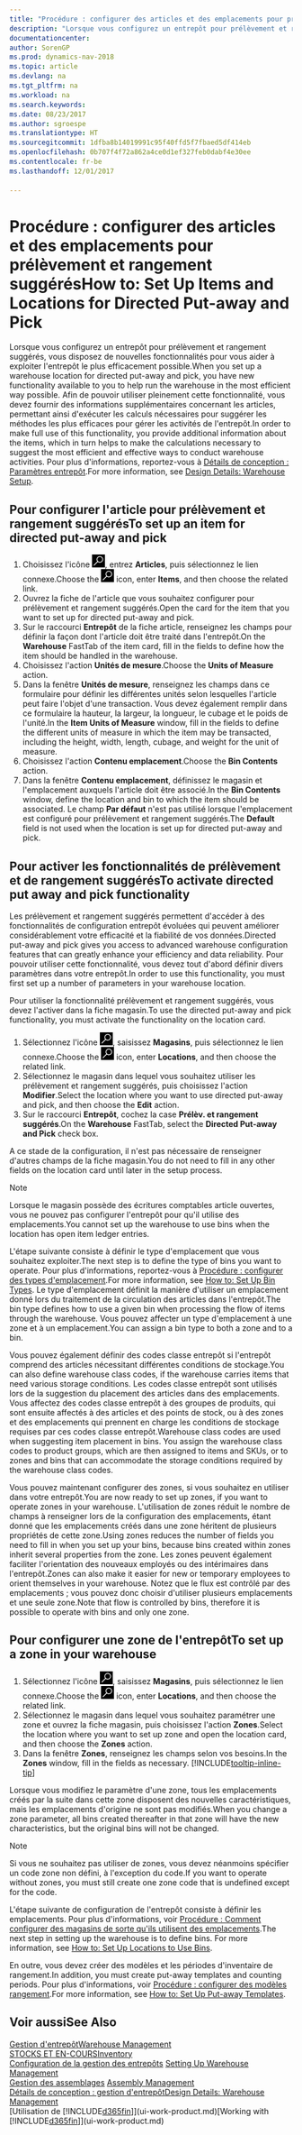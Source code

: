 ```yaml
---
title: "Procédure : configurer des articles et des emplacements pour prélèvement et rangement suggérés"
description: "Lorsque vous configurez un entrepôt pour prélèvement et rangement suggérés, vous disposez de nouvelles fonctionnalités pour vous aider à exploiter l'entrepôt le plus efficacement possible."
documentationcenter: 
author: SorenGP
ms.prod: dynamics-nav-2018
ms.topic: article
ms.devlang: na
ms.tgt_pltfrm: na
ms.workload: na
ms.search.keywords: 
ms.date: 08/23/2017
ms.author: sgroespe
ms.translationtype: HT
ms.sourcegitcommit: 1dfba8b14019991c95f40ffd5f7fbaed5df414eb
ms.openlocfilehash: 0b707f4f72a862a4ce0d1ef327feb0dabf4e30ee
ms.contentlocale: fr-be
ms.lasthandoff: 12/01/2017

---
```

# <a name="how-to-set-up-items-and-locations-for-directed-put-away-and-pick"></a><span data-ttu-id="dd61e-103">Procédure : configurer des articles et des emplacements pour prélèvement et rangement suggérés</span><span class="sxs-lookup"><span data-stu-id="dd61e-103">How to: Set Up Items and Locations for Directed Put-away and Pick</span></span>
<span data-ttu-id="dd61e-104">Lorsque vous configurez un entrepôt pour prélèvement et rangement suggérés, vous disposez de nouvelles fonctionnalités pour vous aider à exploiter l'entrepôt le plus efficacement possible.</span><span class="sxs-lookup"><span data-stu-id="dd61e-104">When you set up a warehouse location for directed put-away and pick, you have new functionality available to you to help run the warehouse in the most efficient way possible.</span></span> <span data-ttu-id="dd61e-105">Afin de pouvoir utiliser pleinement cette fonctionnalité, vous devez fournir des informations supplémentaires concernant les articles, permettant ainsi d'exécuter les calculs nécessaires pour suggérer les méthodes les plus efficaces pour gérer les activités de l'entrepôt.</span><span class="sxs-lookup"><span data-stu-id="dd61e-105">In order to make full use of this functionality, you provide additional information about the items, which in turn helps to make the calculations necessary to suggest the most efficient and effective ways to conduct warehouse activities.</span></span> <span data-ttu-id="dd61e-106">Pour plus d'informations, reportez-vous à [Détails de conception : Paramètres entrepôt](design-details-warehouse-setup.md).</span><span class="sxs-lookup"><span data-stu-id="dd61e-106">For more information, see [Design Details: Warehouse Setup](design-details-warehouse-setup.md).</span></span>

## <a name="to-set-up-an-item-for-directed-put-away-and-pick"></a><span data-ttu-id="dd61e-107">Pour configurer l'article pour prélèvement et rangement suggérés</span><span class="sxs-lookup"><span data-stu-id="dd61e-107">To set up an item for directed put-away and pick</span></span>  
1.  <span data-ttu-id="dd61e-108">Choisissez l'icône ![Page ou état pour la recherche](media/ui-search/search_small.png "Page ou état pour la recherche"), entrez **Articles**, puis sélectionnez le lien connexe.</span><span class="sxs-lookup"><span data-stu-id="dd61e-108">Choose the ![Search for Page or Report](media/ui-search/search_small.png "Search for Page or Report icon") icon, enter **Items**, and then choose the related link.</span></span>  
2.  <span data-ttu-id="dd61e-109">Ouvrez la fiche de l'article que vous souhaitez configurer pour prélèvement et rangement suggérés.</span><span class="sxs-lookup"><span data-stu-id="dd61e-109">Open the card for the item that you want to set up for directed put-away and pick.</span></span>
3. <span data-ttu-id="dd61e-110">Sur le raccourci **Entrepôt** de la fiche article, renseignez les champs pour définir la façon dont l'article doit être traité dans l'entrepôt.</span><span class="sxs-lookup"><span data-stu-id="dd61e-110">On the **Warehouse** FastTab of the item card, fill in the fields to define how the item should be handled in the warehouse.</span></span>  
4.  <span data-ttu-id="dd61e-111">Choisissez l'action **Unités de mesure**.</span><span class="sxs-lookup"><span data-stu-id="dd61e-111">Choose the **Units of Measure** action.</span></span>
5. <span data-ttu-id="dd61e-112">Dans la fenêtre **Unités de mesure**, renseignez les champs dans ce formulaire pour définir les différentes unités selon lesquelles l'article peut faire l'objet d'une transaction. Vous devez également remplir dans ce formulaire la hauteur, la largeur, la longueur, le cubage et le poids de l'unité.</span><span class="sxs-lookup"><span data-stu-id="dd61e-112">In the **Item Units of Measure** window, fill in the fields to define the different units of measure in which the item may be transacted, including the height, width, length, cubage, and weight for the unit of measure.</span></span>
6. <span data-ttu-id="dd61e-113">Choisissez l'action **Contenu emplacement**.</span><span class="sxs-lookup"><span data-stu-id="dd61e-113">Choose the **Bin Contents** action.</span></span>
7. <span data-ttu-id="dd61e-114">Dans la fenêtre **Contenu emplacement**, définissez le magasin et l'emplacement auxquels l'article doit être associé.</span><span class="sxs-lookup"><span data-stu-id="dd61e-114">In the **Bin Contents** window, define the location and bin to which the item should be associated.</span></span> <span data-ttu-id="dd61e-115">Le champ **Par défaut** n'est pas utilisé lorsque l'emplacement est configuré pour prélèvement et rangement suggérés.</span><span class="sxs-lookup"><span data-stu-id="dd61e-115">The **Default** field is not used when the location is set up for directed put-away and pick.</span></span>  

## <a name="to-activate-directed-put-away-and-pick-functionality"></a><span data-ttu-id="dd61e-116">Pour activer les fonctionnalités de prélèvement et de rangement suggérés</span><span class="sxs-lookup"><span data-stu-id="dd61e-116">To activate directed put away and pick functionality</span></span>  
<span data-ttu-id="dd61e-117">Les prélèvement et rangement suggérés permettent d'accéder à des fonctionnalités de configuration entrepôt évoluées qui peuvent améliorer considérablement votre efficacité et la fiabilité de vos données.</span><span class="sxs-lookup"><span data-stu-id="dd61e-117">Directed put-away and pick gives you access to advanced warehouse configuration features that can greatly enhance your efficiency and data reliability.</span></span> <span data-ttu-id="dd61e-118">Pour pouvoir utiliser cette fonctionnalité, vous devez tout d'abord définir divers paramètres dans votre entrepôt.</span><span class="sxs-lookup"><span data-stu-id="dd61e-118">In order to use this functionality, you must first set up a number of parameters in your warehouse location.</span></span>  

<span data-ttu-id="dd61e-119">Pour utiliser la fonctionnalité prélèvement et rangement suggérés, vous devez l'activer dans la fiche magasin.</span><span class="sxs-lookup"><span data-stu-id="dd61e-119">To use the directed put-away and pick functionality, you must activate the functionality on the location card.</span></span>    
1.  <span data-ttu-id="dd61e-120">Sélectionnez l'icône ![Page ou état pour la recherche](media/ui-search/search_small.png "Page ou état pour la recherche"), saisissez **Magasins**, puis sélectionnez le lien connexe.</span><span class="sxs-lookup"><span data-stu-id="dd61e-120">Choose the ![Search for Page or Report](media/ui-search/search_small.png "Search for Page or Report icon") icon, enter **Locations**, and then choose the related link.</span></span>  
2.  <span data-ttu-id="dd61e-121">Sélectionnez le magasin dans lequel vous souhaitez utiliser les prélèvement et rangement suggérés, puis choisissez l'action **Modifier**.</span><span class="sxs-lookup"><span data-stu-id="dd61e-121">Select the location where you want to use directed put-away and pick, and then choose the **Edit** action.</span></span>  
3.  <span data-ttu-id="dd61e-122">Sur le raccourci **Entrepôt**, cochez la case **Prélèv. et rangement suggérés**.</span><span class="sxs-lookup"><span data-stu-id="dd61e-122">On the **Warehouse** FastTab, select the **Directed Put-away and Pick** check box.</span></span>  

<span data-ttu-id="dd61e-123">A ce stade de la configuration, il n'est pas nécessaire de renseigner d'autres champs de la fiche magasin.</span><span class="sxs-lookup"><span data-stu-id="dd61e-123">You do not need to fill in any other fields on the location card until later in the setup process.</span></span>  

> [!NOTE]  
>  <span data-ttu-id="dd61e-124">Lorsque le magasin possède des écritures comptables article ouvertes, vous ne pouvez pas configurer l'entrepôt pour qu'il utilise des emplacements.</span><span class="sxs-lookup"><span data-stu-id="dd61e-124">You cannot set up the warehouse to use bins when the location has open item ledger entries.</span></span>  

<span data-ttu-id="dd61e-125">L'étape suivante consiste à définir le type d'emplacement que vous souhaitez exploiter.</span><span class="sxs-lookup"><span data-stu-id="dd61e-125">The next step is to define the type of bins you want to operate.</span></span> <span data-ttu-id="dd61e-126">Pour plus d'informations, reportez-vous à [Procédure : configurer des types d'emplacement](warehouse-how-to-set-up-bin-types.md).</span><span class="sxs-lookup"><span data-stu-id="dd61e-126">For more information, see [How to: Set Up Bin Types](warehouse-how-to-set-up-bin-types.md).</span></span> <span data-ttu-id="dd61e-127">Le type d'emplacement définit la manière d'utiliser un emplacement donné lors du traitement de la circulation des articles dans l'entrepôt.</span><span class="sxs-lookup"><span data-stu-id="dd61e-127">The bin type defines how to use a given bin when processing the flow of items through the warehouse.</span></span> <span data-ttu-id="dd61e-128">Vous pouvez affecter un type d'emplacement à une zone et à un emplacement.</span><span class="sxs-lookup"><span data-stu-id="dd61e-128">You can assign a bin type to both a zone and to a bin.</span></span>  

<span data-ttu-id="dd61e-129">Vous pouvez également définir des codes classe entrepôt si l'entrepôt comprend des articles nécessitant différentes conditions de stockage.</span><span class="sxs-lookup"><span data-stu-id="dd61e-129">You can also define warehouse class codes, if the warehouse carries items that need various storage conditions.</span></span> <span data-ttu-id="dd61e-130">Les codes classe entrepôt sont utilisés lors de la suggestion du placement des articles dans des emplacements. Vous affectez des codes classe entrepôt à des groupes de produits, qui sont ensuite affectés à des articles et des points de stock, ou à des zones et des emplacements qui prennent en charge les conditions de stockage requises par ces codes classe entrepôt.</span><span class="sxs-lookup"><span data-stu-id="dd61e-130">Warehouse class codes are used when suggesting item placement in bins. You assign the warehouse class codes to product groups, which are then assigned to items and SKUs, or to zones and bins that can accommodate the storage conditions required by the warehouse class codes.</span></span>  

<span data-ttu-id="dd61e-131">Vous pouvez maintenant configurer des zones, si vous souhaitez en utiliser dans votre entrepôt.</span><span class="sxs-lookup"><span data-stu-id="dd61e-131">You are now ready to set up zones, if you want to operate zones in your warehouse.</span></span> <span data-ttu-id="dd61e-132">L'utilisation de zones réduit le nombre de champs à renseigner lors de la configuration des emplacements, étant donné que les emplacements créés dans une zone héritent de plusieurs propriétés de cette zone.</span><span class="sxs-lookup"><span data-stu-id="dd61e-132">Using zones reduces the number of fields you need to fill in when you set up your bins, because bins created within zones inherit several properties from the zone.</span></span> <span data-ttu-id="dd61e-133">Les zones peuvent également faciliter l'orientation des nouveaux employés ou des intérimaires dans l'entrepôt.</span><span class="sxs-lookup"><span data-stu-id="dd61e-133">Zones can also make it easier for new or temporary employees to orient themselves in your warehouse.</span></span> <span data-ttu-id="dd61e-134">Notez que le flux est contrôlé par des emplacements ; vous pouvez donc choisir d'utiliser plusieurs emplacements et une seule zone.</span><span class="sxs-lookup"><span data-stu-id="dd61e-134">Note that flow is controlled by bins, therefore it is possible to operate with bins and only one zone.</span></span>  

## <a name="to-set-up-a-zone-in-your-warehouse"></a><span data-ttu-id="dd61e-135">Pour configurer une zone de l'entrepôt</span><span class="sxs-lookup"><span data-stu-id="dd61e-135">To set up a zone in your warehouse</span></span>  
1.  <span data-ttu-id="dd61e-136">Sélectionnez l'icône ![Page ou état pour la recherche](media/ui-search/search_small.png "Page ou état pour la recherche"), saisissez **Magasins**, puis sélectionnez le lien connexe.</span><span class="sxs-lookup"><span data-stu-id="dd61e-136">Choose the ![Search for Page or Report](media/ui-search/search_small.png "Search for Page or Report icon") icon, enter **Locations**, and then choose the related link.</span></span>  
2.  <span data-ttu-id="dd61e-137">Sélectionnez le magasin dans lequel vous souhaitez paramétrer une zone et ouvrez la fiche magasin, puis choisissez l'action **Zones**.</span><span class="sxs-lookup"><span data-stu-id="dd61e-137">Select the location where you want to set up zone and open the location card, and then choose the **Zones** action.</span></span>  
3.  <span data-ttu-id="dd61e-138">Dans la fenêtre **Zones**, renseignez les champs selon vos besoins.</span><span class="sxs-lookup"><span data-stu-id="dd61e-138">In the **Zones** window, fill in the fields as necessary.</span></span> [!INCLUDE[tooltip-inline-tip](includes/tooltip-inline-tip_md.md)]  

<span data-ttu-id="dd61e-139">Lorsque vous modifiez le paramètre d'une zone, tous les emplacements créés par la suite dans cette zone disposent des nouvelles caractéristiques, mais les emplacements d'origine ne sont pas modifiés.</span><span class="sxs-lookup"><span data-stu-id="dd61e-139">When you change a zone parameter, all bins created thereafter in that zone will have the new characteristics, but the original bins will not be changed.</span></span>  

> [!NOTE]  
>  <span data-ttu-id="dd61e-140">Si vous ne souhaitez pas utiliser de zones, vous devez néanmoins spécifier un code zone non défini, à l'exception du code.</span><span class="sxs-lookup"><span data-stu-id="dd61e-140">If you want to operate without zones, you must still create one zone code that is undefined except for the code.</span></span>  

<span data-ttu-id="dd61e-141">L'étape suivante de configuration de l'entrepôt consiste à définir les emplacements. Pour plus d'informations, voir [Procédure : Comment configurer des magasins de sorte qu'ils utilisent des emplacements](warehouse-how-to-set-up-locations-to-use-bins.md).</span><span class="sxs-lookup"><span data-stu-id="dd61e-141">The next step in setting up the warehouse is to define bins. For more information, see [How to: Set Up Locations to Use Bins](warehouse-how-to-set-up-locations-to-use-bins.md).</span></span>  

<span data-ttu-id="dd61e-142">En outre, vous devez créer des modèles et les périodes d'inventaire de rangement.</span><span class="sxs-lookup"><span data-stu-id="dd61e-142">In addition, you must create put-away templates and counting periods.</span></span> <span data-ttu-id="dd61e-143">Pour plus d'informations, voir [Procédure : configurer des modèles rangement](warehouse-how-to-set-up-put-away-templates.md).</span><span class="sxs-lookup"><span data-stu-id="dd61e-143">For more information, see [How to: Set Up Put-away Templates](warehouse-how-to-set-up-put-away-templates.md).</span></span>  

## <a name="see-also"></a><span data-ttu-id="dd61e-144">Voir aussi</span><span class="sxs-lookup"><span data-stu-id="dd61e-144">See Also</span></span>  
[<span data-ttu-id="dd61e-145">Gestion d'entrepôt</span><span class="sxs-lookup"><span data-stu-id="dd61e-145">Warehouse Management</span></span>](warehouse-manage-warehouse.md)  
[<span data-ttu-id="dd61e-146">STOCKS ET EN-COURS</span><span class="sxs-lookup"><span data-stu-id="dd61e-146">Inventory</span></span>](inventory-manage-inventory.md)  
<span data-ttu-id="dd61e-147">[Configuration de la gestion des entrepôts](warehouse-setup-warehouse.md)   </span><span class="sxs-lookup"><span data-stu-id="dd61e-147">[Setting Up Warehouse Management](warehouse-setup-warehouse.md)   </span></span>  
<span data-ttu-id="dd61e-148">[Gestion des assemblages](assembly-assemble-items.md)  </span><span class="sxs-lookup"><span data-stu-id="dd61e-148">[Assembly Management](assembly-assemble-items.md)  </span></span>  
[<span data-ttu-id="dd61e-149">Détails de conception : gestion d'entrepôt</span><span class="sxs-lookup"><span data-stu-id="dd61e-149">Design Details: Warehouse Management</span></span>](design-details-warehouse-management.md)  
<span data-ttu-id="dd61e-150">[Utilisation de [!INCLUDE[d365fin](includes/d365fin_md.md)]](ui-work-product.md)</span><span class="sxs-lookup"><span data-stu-id="dd61e-150">[Working with [!INCLUDE[d365fin](includes/d365fin_md.md)]](ui-work-product.md)</span></span>  

